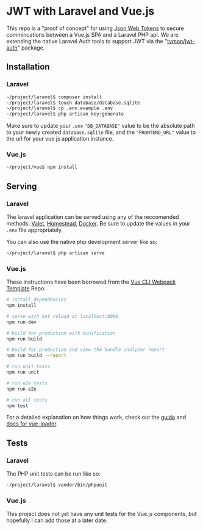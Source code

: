 # JWT with Laravel and Vue.js

This repo is a "proof of concept" for using [Json Web Tokens](https://jwt.io/) to secure commincations between a Vue.js SPA and a Laravel PHP api.  We are extending the native Laravel Auth tools to support JWT via the "[tymon/jwt-auth](https://packagist.org/packages/tymon/jwt-auth)" package.


## Installation

### Laravel


```bash
~/project/laravel$ composer install
~/project/laravel$ touch database/database.sqlite
~/project/laravel$ cp .env.example .env
~/project/laravel$ php artisan key:generate
```

Make sure to update your `.env` ``"DB_DATABASE"`` value to be the absolute path to your newly created `database.sqlite` file, and the ``"FRONTEND_URL"`` value to the url for your vue js application instance.


### Vue.js

```bash
~/project/vue$ npm install
```

## Serving

### Laravel

The laravel application can be served using any of the reccomended methods: [Valet](https://laravel.com/docs/5.5/valet), [Homestead](https://laravel.com/docs/5.5/homestead), [Docker](http://laradock.io/).  Be sure to update the values in your `.env` file appropriately.

You can also use the native php development server like so:

```bash
~/project/laravel$ php artisan serve
```

### Vue.js

These instructions have been borrowed from the [Vue CLI Webpack Template](https://github.com/vuejs-templates/webpack) Repo:

``` bash
# install dependencies
npm install

# serve with hot reload at localhost:8080
npm run dev

# build for production with minification
npm run build

# build for production and view the bundle analyzer report
npm run build --report

# run unit tests
npm run unit

# run e2e tests
npm run e2e

# run all tests
npm test
```

For a detailed explanation on how things work, check out the [guide](http://vuejs-templates.github.io/webpack/) and [docs for vue-loader](http://vuejs.github.io/vue-loader).

## Tests

### Laravel

The PHP unit tests can be run like so:

```bash
~/project/laravel$ vendor/bin/phpunit
```

### Vue.js

This project does not yet have any unit tests for the Vue.js components, but hopefully I can add those at a later date.